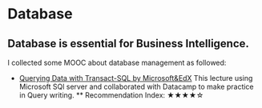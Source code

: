 # Database
## Database is essential for Business Intelligence.
I collected some MOOC about database management as followed:

* [Querying Data with Transact-SQL by Microsoft&EdX](https://courses.edx.org/courses/course-v1:Microsoft+DAT201x+4T2017/courseware/ae9138f9a2d54963a0d1e99d4cf1c433/b6ab1cfcfb064e7ca2903175f83b32c6/?activate_block_id=block-v1%3AMicrosoft%2BDAT201x%2B4T2017%2Btype%40sequential%2Bblock%40b6ab1cfcfb064e7ca2903175f83b32c6)
This lecture using Microsoft SQl server and collaborated with Datacamp to make practice in Query writing.
** Recommendation Index: ★★★★☆
